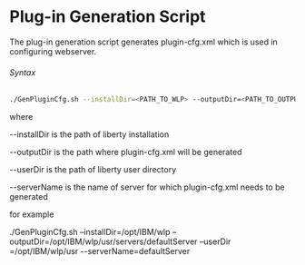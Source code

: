 # Plug-in Generation Script 

The plug-in generation script generates plugin-cfg.xml which is used in configuring webserver.

###### Syntax

```bash
./GenPluginCfg.sh --installDir=<PATH_TO_WLP> --outputDir=<PATH_TO_OUTPUT> --userDir=<PATH_TO_USR> --serverName=<SERVERNAME>
```
where

 --installDir is the path of liberty installation
 
 --outputDir is the path where plugin-cfg.xml will be generated
 
 --userDir is the path of liberty user directory
 
 --serverName is the name of server for which plugin-cfg.xml needs to be generated

for example

./GenPluginCfg.sh –installDir=/opt/IBM/wlp –outputDir=/opt/IBM/wlp/usr/servers/defaultServer –userDir =/opt/IBM/wlp/usr --serverName=defaultServer
